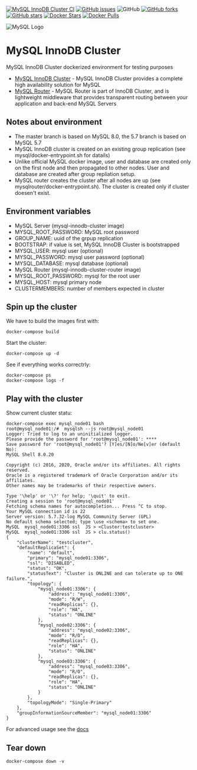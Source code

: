 [![MySQL InnoDB Cluster CI](https://github.com/garutilorenzo/mysql-innodb-cluster/actions/workflows/ci.yml/badge.svg?branch=5.7)](https://github.com/garutilorenzo/mysql-innodb-cluster/actions/workflows/ci.yml)
[![GitHub issues](https://img.shields.io/github/issues/garutilorenzo/mysql-innodb-cluster)](https://github.com/garutilorenzo/mysql-innodb-cluster/issues)
![GitHub](https://img.shields.io/github/license/garutilorenzo/mysql-innodb-cluster)
[![GitHub forks](https://img.shields.io/github/forks/garutilorenzo/mysql-innodb-cluster)](https://github.com/garutilorenzo/mysql-innodb-cluster/network)
[![GitHub stars](https://img.shields.io/github/stars/garutilorenzo/mysql-innodb-cluster)](https://github.com/garutilorenzo/mysql-innodb-cluster/stargazers)
[![Docker Stars](https://img.shields.io/docker/stars/garutilorenzo/mysql-innodb-cluster?style=flat-square)](https://hub.docker.com/r/garutilorenzo/mysql-innodb-cluster) 
[![Docker Pulls](https://img.shields.io/docker/pulls/garutilorenzo/mysql-innodb-cluster?style=flat-square)](https://hub.docker.com/r/garutilorenzo/mysql-innodb-cluster)

![MySQL Logo](https://garutilorenzo.github.io/images/mysql.png?)

# MySQL InnoDB Cluster

MySQL InnoDB Cluster dockerized environment for testing purposes

* [MySQL InnoDB Cluster](https://dev.mysql.com/doc/refman/8.0/en/mysql-innodb-cluster-introduction.html) - MySQL InnoDB Cluster provides a complete high availability solution for MySQL
* [MySQL Router](https://dev.mysql.com/doc/mysql-router/8.0/en/) - MySQL Router is part of InnoDB Cluster, and is lightweight middleware that provides transparent routing between your application and back-end MySQL Servers


## Notes about environment

* The master branch is based on MySQL 8.0, the 5.7 branch is based on MySQL 5.7 
* MySQL InnoDB cluster is created on an existing group replication (see mysql/docker-entrypoint.sh for datails)
* Unlike official MySQL docker image, user and database are created only on the first node and then propagated to other nodes. User and database are created after group repliation setup.
* MySQL router creates the cluster after all nodes are up (see mysqlrouter/docker-entrypoint.sh). The cluster is created only if cluster doesen't exist.

## Environment variables
* MySQL Server (mysql-innodb-cluster image)
 * MYSQL_ROOT_PASSWORD: MySQL root password
 * GROUP_NAME: uuid of the grpup replication
 * BOOTSTRAP: if value is set, MySQL InnoDB Cluster is bootstrapped
 * MYSQL_USER: mysql user (optional)
 * MYSQL_PASSWORD: mysql user password (optional)
 * MYSQL_DATABASE: mysql database (optional)
* MySQL Router (mysql-innodb-cluster-router image)
 * MYSQL_ROOT_PASSWORD: mysql for the root user
 * MYSQL_HOST: mysql primary node
 * CLUSTERMEMBERS: number of members expected in cluster

## Spin up the cluster

We have to build the images first with:

```console
docker-compose build
```

Start the cluster:

```console
docker-compose up -d
```

See if everything works correctrly:

```console
docker-compose ps
docker-compose logs -f
```

## Play with the cluster

Show current cluster statu:

```console
docker-compose exec mysql_node01 bash
root@mysql_node01:/#  mysqlsh --js root@mysql_node01
Logger: Tried to log to an uninitialized logger.
Please provide the password for 'root@mysql_node01': ****
Save password for 'root@mysql_node01'? [Y]es/[N]o/Ne[v]er (default No): 
MySQL Shell 8.0.20

Copyright (c) 2016, 2020, Oracle and/or its affiliates. All rights reserved.
Oracle is a registered trademark of Oracle Corporation and/or its affiliates.
Other names may be trademarks of their respective owners.

Type '\help' or '\?' for help; '\quit' to exit.
Creating a session to 'root@mysql_node01'
Fetching schema names for autocompletion... Press ^C to stop.
Your MySQL connection id is 22
Server version: 5.7.32-log MySQL Community Server (GPL)
No default schema selected; type \use <schema> to set one.
MySQL  mysql_node01:3306 ssl  JS > <Cluster:testcluster>
MySQL  mysql_node01:3306 ssl  JS > clu.status()
{
    "clusterName": "testcluster", 
    "defaultReplicaSet": {
        "name": "default", 
        "primary": "mysql_node01:3306", 
        "ssl": "DISABLED", 
        "status": "OK", 
        "statusText": "Cluster is ONLINE and can tolerate up to ONE failure.", 
        "topology": {
            "mysql_node01:3306": {
                "address": "mysql_node01:3306", 
                "mode": "R/W", 
                "readReplicas": {}, 
                "role": "HA", 
                "status": "ONLINE"
            }, 
            "mysql_node02:3306": {
                "address": "mysql_node02:3306", 
                "mode": "R/O", 
                "readReplicas": {}, 
                "role": "HA", 
                "status": "ONLINE"
            }, 
            "mysql_node03:3306": {
                "address": "mysql_node03:3306", 
                "mode": "R/O", 
                "readReplicas": {}, 
                "role": "HA", 
                "status": "ONLINE"
            }
        }, 
        "topologyMode": "Single-Primary"
    }, 
    "groupInformationSourceMember": "mysql_node01:3306"
}
```

For advanced usage see the [docs](https://dev.mysql.com/doc/mysql-shell/8.0/en/mysql-innodb-cluster.html)

## Tear down

```console
docker-compose down -v
```
